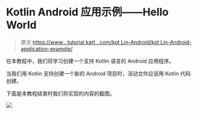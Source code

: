# Kotlin Android 应用示例——Hello World

> 原文:[https://www . tutorial kart . com/kot Lin-Android/kot Lin-Android-application-example/](https://www.tutorialkart.com/kotlin-android/kotlin-android-application-example/)

在本教程中，我们将学习创建一个支持 Kotlin 语言的 Android 应用程序。

当我们用 Kotlin 支持创建一个新的 Android 项目时，活动文件应该用 Kotlin 代码创建。

下面是本教程结束时我们将实现的内容的截图。

[![](../Images/925da31b32d6bc3827932f6c8afb11bb.png)](https://www.tutorialkart.com/)